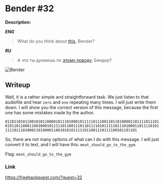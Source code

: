 # Bender #32
**Description:**

***ENG***

> What do you think about [this](/FHQ/files/steganography/bender.mp3), Bender?

***RU***

> А что ты думаешь по [этому поводу](/FHQ/files/steganography/bender.mp3), Бендер?

![Bender](/FHQ/images/steganography/bender.jpg)

## Writeup

Well, it is a rather simple and straightforward task. We just listen to that audiofile and hear `zero` and `one` repeating many times. I will just write them down. I will show you the correct version of this message, because the first one has some mistakes made by the author.

`01101101011001010110000101110100010111110111001101101000011011110111010101101100011001000101111101100111011011110101111101110100011011110101111101110100011010000110010101011111011001110111100101101101
`

So, there are not many options of what can I do with this message. I will just convert it to text, and I will have this: `meat_should_go_to_the_gym`.

Flag: `meat_should_go_to_the_gym`

### Link

https://freehackquest.com/?quest=32
